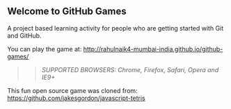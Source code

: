 ## Welcome to GitHub Games

A project based learning activity for people who are getting started with Git and GitHub.

You can play the game at: http://rahulnaik4-mumbai-india.github.io/github-games/

>> _*SUPPORTED BROWSERS*: Chrome, Firefox, Safari, Opera and IE9+_

This fun open source game was cloned from: https://github.com/jakesgordon/javascript-tetris
